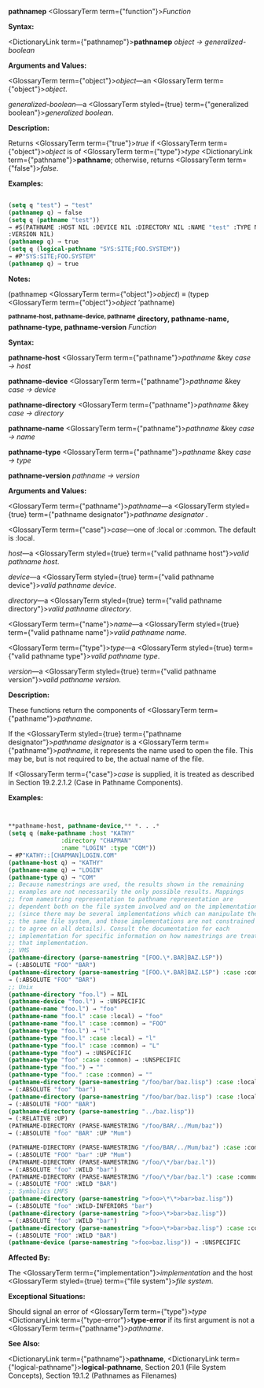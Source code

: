 **pathnamep** <GlossaryTerm  term={"function"}><i>Function</i></GlossaryTerm> 



**Syntax:** 



<DictionaryLink  term={"pathnamep"}><b>pathnamep</b></DictionaryLink> *object → generalized-boolean* 



**Arguments and Values:** 



<GlossaryTerm  term={"object"}><i>object</i></GlossaryTerm>—an <GlossaryTerm  term={"object"}><i>object</i></GlossaryTerm>. 



*generalized-boolean*—a <GlossaryTerm styled={true} term={"generalized boolean"}><i>generalized boolean</i></GlossaryTerm>. 



**Description:** 



Returns <GlossaryTerm  term={"true"}><i>true</i></GlossaryTerm> if <GlossaryTerm  term={"object"}><i>object</i></GlossaryTerm> is of <GlossaryTerm  term={"type"}><i>type</i></GlossaryTerm> <DictionaryLink  term={"pathname"}><b>pathname</b></DictionaryLink>; otherwise, returns <GlossaryTerm  term={"false"}><i>false</i></GlossaryTerm>. 



**Examples:**
```lisp
 
(setq q "test") → "test" 
(pathnamep q) → false 
(setq q (pathname "test")) 
→ #S(PATHNAME :HOST NIL :DEVICE NIL :DIRECTORY NIL :NAME "test" :TYPE NIL 
:VERSION NIL) 
(pathnamep q) → true 
(setq q (logical-pathname "SYS:SITE;FOO.SYSTEM")) 
→ #P"SYS:SITE;FOO.SYSTEM" 
(pathnamep q) → true 
```
**Notes:** 



(pathnamep <GlossaryTerm  term={"object"}><i>object</i></GlossaryTerm>) *≡* (typep <GlossaryTerm  term={"object"}><i>object</i></GlossaryTerm> ’pathname) 







 



 



<b><sup>pathname-host, pathname-device, pathname</sup> directory, pathname-name, pathname-type, pathname-version</b> <i>Function</i> 



**Syntax:** 



**pathname-host** <GlossaryTerm  term={"pathname"}><i>pathname</i></GlossaryTerm> &amp;key *case → host* 



**pathname-device** <GlossaryTerm  term={"pathname"}><i>pathname</i></GlossaryTerm> &amp;key *case → device* 



**pathname-directory** <GlossaryTerm  term={"pathname"}><i>pathname</i></GlossaryTerm> &amp;key *case → directory* 



**pathname-name** <GlossaryTerm  term={"pathname"}><i>pathname</i></GlossaryTerm> &amp;key *case → name* 



**pathname-type** <GlossaryTerm  term={"pathname"}><i>pathname</i></GlossaryTerm> &amp;key *case → type* 



**pathname-version** *pathname → version* 



**Arguments and Values:** 



<GlossaryTerm  term={"pathname"}><i>pathname</i></GlossaryTerm>—a <GlossaryTerm styled={true} term={"pathname designator"}><i>pathname designator</i></GlossaryTerm> . 



<GlossaryTerm  term={"case"}><i>case</i></GlossaryTerm>—one of :local or :common. The default is :local. 



*host*—a <GlossaryTerm styled={true} term={"valid pathname host"}><i>valid pathname host</i></GlossaryTerm>. 



*device*—a <GlossaryTerm styled={true} term={"valid pathname device"}><i>valid pathname device</i></GlossaryTerm>. 



*directory*—a <GlossaryTerm styled={true} term={"valid pathname directory"}><i>valid pathname directory</i></GlossaryTerm>. 



<GlossaryTerm  term={"name"}><i>name</i></GlossaryTerm>—a <GlossaryTerm styled={true} term={"valid pathname name"}><i>valid pathname name</i></GlossaryTerm>. 



<GlossaryTerm  term={"type"}><i>type</i></GlossaryTerm>—a <GlossaryTerm styled={true} term={"valid pathname type"}><i>valid pathname type</i></GlossaryTerm>. 



*version*—a <GlossaryTerm styled={true} term={"valid pathname version"}><i>valid pathname version</i></GlossaryTerm>. 



**Description:** 



These functions return the components of <GlossaryTerm  term={"pathname"}><i>pathname</i></GlossaryTerm>. 



If the <GlossaryTerm styled={true} term={"pathname designator"}><i>pathname designator</i></GlossaryTerm> is a <GlossaryTerm  term={"pathname"}><i>pathname</i></GlossaryTerm>, it represents the name used to open the file. This may be, but is not required to be, the actual name of the file. 



If <GlossaryTerm  term={"case"}><i>case</i></GlossaryTerm> is supplied, it is treated as described in Section 19.2.2.1.2 (Case in Pathname Components). 

**Examples:**
```lisp


**pathname-host, pathname-device,** *. . .* 
(setq q (make-pathname :host "KATHY" 
		       :directory "CHAPMAN" 
		       :name "LOGIN" :type "COM")) 
→ #P"KATHY::[CHAPMAN]LOGIN.COM" 
(pathname-host q) → "KATHY" 
(pathname-name q) → "LOGIN" 
(pathname-type q) → "COM" 
;; Because namestrings are used, the results shown in the remaining 
;; examples are not necessarily the only possible results. Mappings 
;; from namestring representation to pathname representation are 
;; dependent both on the file system involved and on the implementation 
;; (since there may be several implementations which can manipulate the 
;; the same file system, and those implementations are not constrained 
;; to agree on all details). Consult the documentation for each 
;; implementation for specific information on how namestrings are treated 
;; that implementation. 
;; VMS 
(pathname-directory (parse-namestring "[FOO.\*.BAR]BAZ.LSP")) 
→ (:ABSOLUTE "FOO" "BAR") 
(pathname-directory (parse-namestring "[FOO.\*.BAR]BAZ.LSP") :case :common) 
→ (:ABSOLUTE "FOO" "BAR") 
;; Unix 
(pathname-directory "foo.l") → NIL 
(pathname-device "foo.l") → :UNSPECIFIC 
(pathname-name "foo.l") → "foo" 
(pathname-name "foo.l" :case :local) → "foo" 
(pathname-name "foo.l" :case :common) → "FOO" 
(pathname-type "foo.l") → "l" 
(pathname-type "foo.l" :case :local) → "l" 
(pathname-type "foo.l" :case :common) → "L" 
(pathname-type "foo") → :UNSPECIFIC 
(pathname-type "foo" :case :common) → :UNSPECIFIC 
(pathname-type "foo.") → "" 
(pathname-type "foo." :case :common) → "" 
(pathname-directory (parse-namestring "/foo/bar/baz.lisp") :case :local) 
→ (:ABSOLUTE "foo" "bar") 
(pathname-directory (parse-namestring "/foo/bar/baz.lisp") :case :local) 
→ (:ABSOLUTE "FOO" "BAR") 
(pathname-directory (parse-namestring "../baz.lisp")) 
→ (:RELATIVE :UP) 
(PATHNAME-DIRECTORY (PARSE-NAMESTRING "/foo/BAR/../Mum/baz")) 
→ (:ABSOLUTE "foo" "BAR" :UP "Mum") 

(PATHNAME-DIRECTORY (PARSE-NAMESTRING "/foo/BAR/../Mum/baz") :case :common) 
→ (:ABSOLUTE "FOO" "bar" :UP "Mum") 
(PATHNAME-DIRECTORY (PARSE-NAMESTRING "/foo/\*/bar/baz.l")) 
→ (:ABSOLUTE "foo" :WILD "bar") 
(PATHNAME-DIRECTORY (PARSE-NAMESTRING "/foo/\*/bar/baz.l") :case :common) 
→ (:ABSOLUTE "FOO" :WILD "BAR") 
;; Symbolics LMFS 
(pathname-directory (parse-namestring ">foo>\*\*>bar>baz.lisp")) 
→ (:ABSOLUTE "foo" :WILD-INFERIORS "bar") 
(pathname-directory (parse-namestring ">foo>\*>bar>baz.lisp")) 
→ (:ABSOLUTE "foo" :WILD "bar") 
(pathname-directory (parse-namestring ">foo>\*>bar>baz.lisp") :case :common) 
→ (:ABSOLUTE "FOO" :WILD "BAR") 
(pathname-device (parse-namestring ">foo>baz.lisp")) → :UNSPECIFIC 
```
**Affected By:** 



The <GlossaryTerm  term={"implementation"}><i>implementation</i></GlossaryTerm> and the host <GlossaryTerm styled={true} term={"file system"}><i>file system</i></GlossaryTerm>. 



**Exceptional Situations:** 



Should signal an error of <GlossaryTerm  term={"type"}><i>type</i></GlossaryTerm> <DictionaryLink  term={"type-error"}><b>type-error</b></DictionaryLink> if its first argument is not a <GlossaryTerm  term={"pathname"}><i>pathname</i></GlossaryTerm>. 



**See Also:** 



<DictionaryLink  term={"pathname"}><b>pathname</b></DictionaryLink>, <DictionaryLink  term={"logical-pathname"}><b>logical-pathname</b></DictionaryLink>, Section 20.1 (File System Concepts), Section 19.1.2 (Pathnames as Filenames) 



